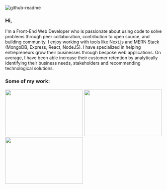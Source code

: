 ![github-readme](https://user-images.githubusercontent.com/15114201/116810798-ae445280-ab3d-11eb-9125-132d5c50f712.png)

### Hi,

I'm a Front-End Web Developer who is passionate about using code to solve problems through peer collaboration, contribution to open source, and building community. I enjoy working with tools like Next.js and MERN Stack (MongoDB, Express, React, NodeJS). I have specialized in helping entrepreneurs grow their businesses through bespoke web applications. On average, I have been able increase their customer retention by analytically identifying their business needs, stakeholders and recommending technological solutions.

### Some of my work:

<a href="https://puredrinks.co.uk/" target="_blank"><img src="https://user-images.githubusercontent.com/15114201/116819858-f5483d00-ab69-11eb-9a25-8959ca4542bd.png" alt="" 
                 width="250" height="150"/></a>
<a href="https://foodfit.ellispace.com/" target="_blank"><img src="https://user-images.githubusercontent.com/15114201/116819996-b4045d00-ab6a-11eb-91f7-d9f3863da4a7.png" alt="" 
                 width="250" height="150"/></a>
<a href="https://community.londonrangers.org.uk/" target="_blank"><img src="https://user-images.githubusercontent.com/15114201/116820067-fd54ac80-ab6a-11eb-8e84-a9d32d9db844.png" alt="" 
                 width="250" height="150"/></a>
